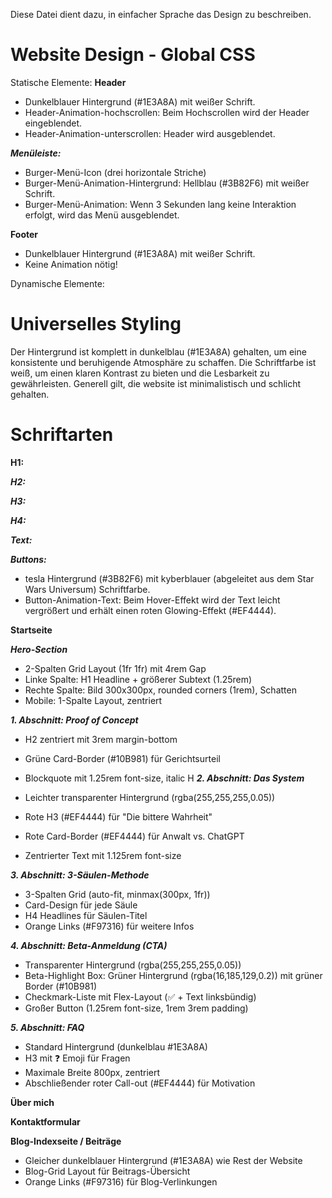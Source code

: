 Diese Datei dient dazu, in einfacher Sprache das Design zu beschreiben.

# Website Design - Global CSS

Statische Elemente:
**Header**

- Dunkelblauer Hintergrund (#1E3A8A) mit weißer Schrift.
- Header-Animation-hochscrollen: Beim Hochscrollen wird der Header eingeblendet.
- Header-Animation-unterscrollen: Header wird ausgeblendet.

**_Menüleiste:_**

- Burger-Menü-Icon (drei horizontale Striche)
- Burger-Menü-Animation-Hintergrund: Hellblau (#3B82F6) mit weißer Schrift.
- Burger-Menü-Animation: Wenn 3 Sekunden lang keine Interaktion erfolgt, wird das Menü ausgeblendet.

**Footer**

- Dunkelblauer Hintergrund (#1E3A8A) mit weißer Schrift.
- Keine Animation nötig!

Dynamische Elemente:

# Universelles Styling

Der Hintergrund ist komplett in dunkelblau (#1E3A8A) gehalten, um eine konsistente und beruhigende Atmosphäre zu schaffen. Die Schriftfarbe ist weiß, um einen klaren Kontrast zu bieten und die Lesbarkeit zu gewährleisten.
Generell gilt, die website ist minimalistisch und schlicht gehalten.

# Schriftarten

**H1:**

**_H2:_**

**_H3:_**

**_H4:_**

**_Text:_**

**_Buttons:_**

- tesla Hintergrund (#3B82F6) mit kyberblauer (abgeleitet aus dem Star Wars Universum) Schriftfarbe.
- Button-Animation-Text: Beim Hover-Effekt wird der Text leicht vergrößert und erhält einen roten Glowing-Effekt (#EF4444).

**Startseite**

**_Hero-Section_**

- 2-Spalten Grid Layout (1fr 1fr) mit 4rem Gap
- Linke Spalte: H1 Headline + größerer Subtext (1.25rem)
- Rechte Spalte: Bild 300x300px, rounded corners (1rem), Schatten
- Mobile: 1-Spalte Layout, zentriert

**_1. Abschnitt: Proof of Concept_**

- H2 zentriert mit 3rem margin-bottom
- Grüne Card-Border (#10B981) für Gerichtsurteil
- Blockquote mit 1.25rem font-size, italic
  H
  **_2. Abschnitt: Das System_**

- Leichter transparenter Hintergrund (rgba(255,255,255,0.05))
- Rote H3 (#EF4444) für "Die bittere Wahrheit"
- Rote Card-Border (#EF4444) für Anwalt vs. ChatGPT
- Zentrierter Text mit 1.125rem font-size

**_3. Abschnitt: 3-Säulen-Methode_**

- 3-Spalten Grid (auto-fit, minmax(300px, 1fr))
- Card-Design für jede Säule
- H4 Headlines für Säulen-Titel
- Orange Links (#F97316) für weitere Infos

**_4. Abschnitt: Beta-Anmeldung (CTA)_**

- Transparenter Hintergrund (rgba(255,255,255,0.05))
- Beta-Highlight Box: Grüner Hintergrund (rgba(16,185,129,0.2)) mit grüner Border (#10B981)
- Checkmark-Liste mit Flex-Layout (✅ + Text linksbündig)
- Großer Button (1.25rem font-size, 1rem 3rem padding)

**_5. Abschnitt: FAQ_**

- Standard Hintergrund (dunkelblau #1E3A8A)
- H3 mit ❓ Emoji für Fragen
- Maximale Breite 800px, zentriert
- Abschließender roter Call-out (#EF4444) für Motivation

**Über mich**

**Kontaktformular**

**Blog-Indexseite / Beiträge**

- Gleicher dunkelblauer Hintergrund (#1E3A8A) wie Rest der Website
- Blog-Grid Layout für Beitrags-Übersicht
- Orange Links (#F97316) für Blog-Verlinkungen
